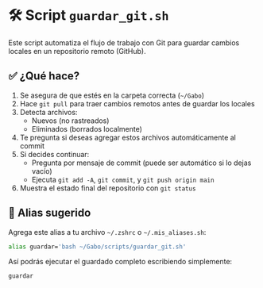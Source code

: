 
# 🛠️ Script `guardar_git.sh`

Este script automatiza el flujo de trabajo con Git para guardar cambios locales en un repositorio remoto (GitHub).

## ✅ ¿Qué hace?

1. Se asegura de que estés en la carpeta correcta (`~/Gabo`)
2. Hace `git pull` para traer cambios remotos antes de guardar los locales
3. Detecta archivos:
   - Nuevos (no rastreados)
   - Eliminados (borrados localmente)
4. Te pregunta si deseas agregar estos archivos automáticamente al commit
5. Si decides continuar:
   - Pregunta por mensaje de commit (puede ser automático si lo dejas vacío)
   - Ejecuta `git add -A`, `git commit`, y `git push origin main`
6. Muestra el estado final del repositorio con `git status`

## 🧠 Alias sugerido

Agrega este alias a tu archivo `~/.zshrc` o `~/.mis_aliases.sh`:

```bash
alias guardar='bash ~/Gabo/scripts/guardar_git.sh'
```

Así podrás ejecutar el guardado completo escribiendo simplemente:

```bash
guardar
```
